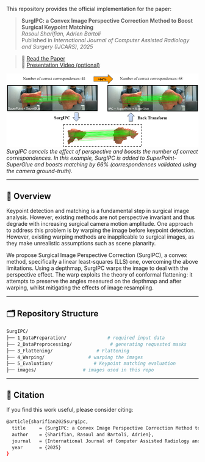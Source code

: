 This repository provides the official implementation for the paper:

> **SurgIPC: a Convex Image Perspective Correction Method to Boost Surgical Keypoint Matching**  
> *Rasoul Sharifian, Adrien Bartoli*  
> Published in *International Journal of Computer Assisted Radiology and Surgery (IJCARS), 2025*  


> 📄 [Read the Paper](https://encov.ip.uca.fr/publications/pubfiles/2025_Sharifian_etal_IJCARS_flattening.pdf)  
> 🎥 [Presentation Video (optional)](https://link-to-video.com)

![Teaser](images/teaser.png)  
*SurgIPC cancels the effect of perspective and boosts the number of correct correspondences. In this example, SurgIPC is added to SuperPoint-SuperGlue and boosts matching by 66\% (correspondences validated using  the camera ground-truth).*


---

## 🧠 Overview
Keypoint detection and matching is a fundamental step in surgical image analysis. However, existing methods are not perspective invariant and thus degrade with increasing surgical camera motion amplitude. One approach to address this problem is by warping the image before keypoint detection. However, existing warping methods are inapplicable to surgical images, as they make unrealistic assumptions such as scene planarity. 

We propose Surgical Image Perspective Correction (SurgIPC), a convex method, specifically a linear least-squares (LLS) one, overcoming the above limitations. Using a depthmap, SurgIPC warps the image to deal with the perspective effect. The warp exploits the theory of conformal flattening: it attempts to preserve the angles measured on the depthmap and after warping, whilst mitigating the effects of image resampling.

---

## 🗂️ Repository Structure

```bash
SurgIPC/
├── 1_DataPreparation/               # required input data
├── 2_DataPreprocessing/              # generating requested masks
├── 3_Flattening/                # Flattening
├── 4_Warping/                # warping the images
├── 5_Evaluation/               # Keypoint matching evaluation
├── images/                 # images used in this repo
```
--- 

## 📌 Citation
If you find this work useful, please consider citing:
```bash
@article{sharifian2025surgipc,
  title     = {SurgIPC: a Convex Image Perspective Correction Method to Boost Surgical Keypoint Matching},
  author    = {Sharifian, Rasoul and Bartoli, Adrien},
  journal   = {International Journal of Computer Assisted Radiology and Surgery},
  year      = {2025}
}

